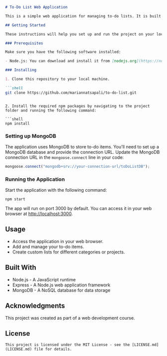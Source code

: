 ```markdown
# To-Do List Web Application

This is a simple web application for managing to-do lists. It is built using Node.js, Express, and MongoDB to store and manage your tasks.

## Getting Started

These instructions will help you set up and run the project on your local machine.

### Prerequisites

Make sure you have the following software installed:

- Node.js: You can download and install it from [nodejs.org](https://nodejs.org/).

### Installing

1. Clone this repository to your local machine.

```shell
git clone https://github.com/mariannatsapali/to-do-list.git
```
```

2. Install the required npm packages by navigating to the project folder and running the following command:

```shell
npm install
```

### Setting up MongoDB

The application uses MongoDB to store to-do items. You'll need to set up a MongoDB database and provide the connection URL. Update the MongoDB connection URL in the `mongoose.connect` line in your code:

```javascript
mongoose.connect("mongodb+srv://your-connection-url/toDoListDB");
```

### Running the Application

Start the application with the following command:

```shell
npm start
```

The app will run on port 3000 by default. You can access it in your web browser at [http://localhost:3000](http://localhost:3000).

## Usage

- Access the application in your web browser.
- Add and manage your to-do items.
- Create custom lists for different categories or projects.

## Built With

- Node.js - A JavaScript runtime
- Express - A Node.js web application framework
- MongoDB - A NoSQL database for data storage

## Acknowledgments

This project was created as part of a web development course.

## License
```shell
This project is licensed under the MIT License - see the [LICENSE.md](LICENSE.md) file for details.
```
